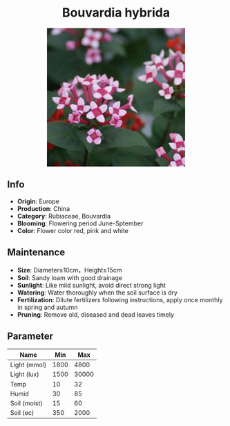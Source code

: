 <h1 align='center'>Bouvardia hybrida</h1>
<p align="center">
    <img 
        align='center'
        width='320'
        src="../images/bouvardia hybrida.png" 
        alt='Bouvardia hybrida' />
</p>

## Info

 - **Origin**: Europe
 - **Production**: China
 - **Category**: Rubiaceae, Bouvardia
 - **Blooming**: Flowering period June-Sptember
 - **Color**: Flower color red, pink and white

## Maintenance

 - **Size**: Diameter≥10cm，Height≥15cm
 - **Soil**: Sandy loam with good drainage
 - **Sunlight**: Like mild sunlight, avoid direct strong light
 - **Watering**: Water thoroughly when the soil surface is dry
 - **Fertilization**: Dilute fertilizers following instructions, apply once monthly in spring and autumn
 - **Pruning**: Remove old, diseased and dead leaves timely

## Parameter

| Name         | Min  | Max   |
|--------------|------|-------|
| Light (mmol) | 1800 | 4800  |
| Light (lux)  | 1500 | 30000 |
| Temp         | 10    | 32    |
| Humid        | 30   | 85    |
| Soil (moist) | 15   | 60    |
| Soil (ec)    | 350  | 2000  |